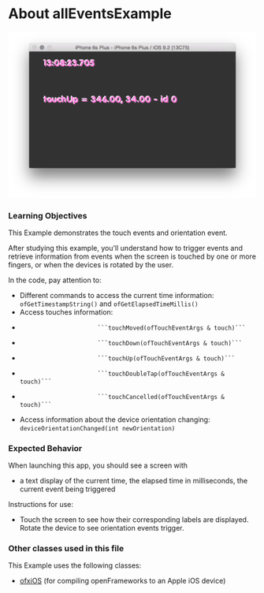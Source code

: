 # About allEventsExample

![Screenshot of eventsExample](eventsExample.png)


### Learning Objectives

This Example demonstrates the touch events and orientation event.

After studying this example, you'll understand how to trigger events and retrieve information from events when the screen is touched by one or more fingers, or when the devices is rotated by the user.

In the code, pay attention to:

* Different commands to access the current time information: ```ofGetTimestampString()``` and ```ofGetElapsedTimeMillis()```
* Access touches information:
*							```touchMoved(ofTouchEventArgs & touch)```
*							```touchDown(ofTouchEventArgs & touch)```
*							```touchUp(ofTouchEventArgs & touch)```
*							```touchDoubleTap(ofTouchEventArgs & touch)```
*							```touchCancelled(ofTouchEventArgs & touch)```
* Access information about the device orientation changing: ```deviceOrientationChanged(int newOrientation)```


### Expected Behavior


When launching this app, you should see a screen with

* a text display of the current time, the elapsed time in milliseconds, the current event being triggered


Instructions for use:

* Touch the screen to see how their corresponding labels are displayed. Rotate the device to see orientation events trigger.


### Other classes used in this file

This Example uses the following classes:

* [ofxiOS](http://openframeworks.cc/documentation/ofxiOS/) (for compiling openFrameworks to an Apple iOS device)
